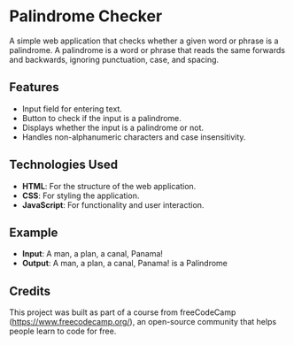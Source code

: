 # Palindrome Checker

A simple web application that checks whether a given word or phrase is a palindrome. A palindrome is a word or phrase that reads the same forwards and backwards, ignoring punctuation, case, and spacing.

## Features

- Input field for entering text.
- Button to check if the input is a palindrome.
- Displays whether the input is a palindrome or not.
- Handles non-alphanumeric characters and case insensitivity.

## Technologies Used

- **HTML**: For the structure of the web application.
- **CSS**: For styling the application.
- **JavaScript**: For functionality and user interaction.

## Example
- **Input**: A man, a plan, a canal, Panama!
- **Output**: A man, a plan, a canal, Panama! is a Palindrome

## Credits
This project was built as part of a course from freeCodeCamp (https://www.freecodecamp.org/), an open-source community that helps people learn to code for free.